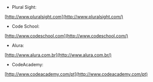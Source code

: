 - Plural Sight:

[http://www.pluralsight.com](http://www.pluralsight.com/)

- Code School:

[http://www.codeschool.com](http://www.codeschool.com/)

- Alura:

[http://www.alura.com.br](http://www.alura.com.br/)

- CodeAcademy:

[http://www.codeacademy.com/pt](http://www.codeacademy.com/pt)
